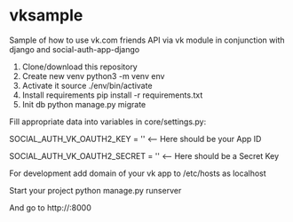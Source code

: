 # vksample
Sample of how to use vk.com friends API via vk module in conjunction with django and social-auth-app-django

1. Clone/download this repository
2. Create new venv python3 -m venv env
3. Activate it source ./env/bin/activate
4. Install requirements pip install -r requirements.txt
5. Init db python manage.py migrate

Fill appropriate data into variables in core/settings.py:

SOCIAL_AUTH_VK_OAUTH2_KEY = '' <-- Here should be your App ID

SOCIAL_AUTH_VK_OAUTH2_SECRET = '' <-- Here should be a Secret Key

For development add domain of your vk app to /etc/hosts as localhost

Start your project python manage.py runserver

And go to http://<your-url>:8000
